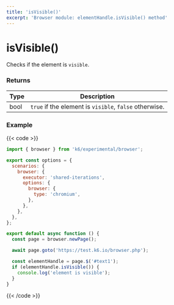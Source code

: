 ```yaml
---
title: 'isVisible()'
excerpt: 'Browser module: elementHandle.isVisible() method'
---
```


# isVisible()

Checks if the element is `visible`.

### Returns

| Type | Description                                            |
| ---- | ------------------------------------------------------ |
| bool | `true` if the element is `visible`, `false` otherwise. |

### Example

{{< code >}}

```javascript
import { browser } from 'k6/experimental/browser';

export const options = {
  scenarios: {
    browser: {
      executor: 'shared-iterations',
      options: {
        browser: {
          type: 'chromium',
        },
      },
    },
  },
};

export default async function () {
  const page = browser.newPage();

  await page.goto('https://test.k6.io/browser.php');

  const elementHandle = page.$('#text1');
  if (elementHandle.isVisible()) {
    console.log('element is visible');
  }
}
```

{{< /code >}}
